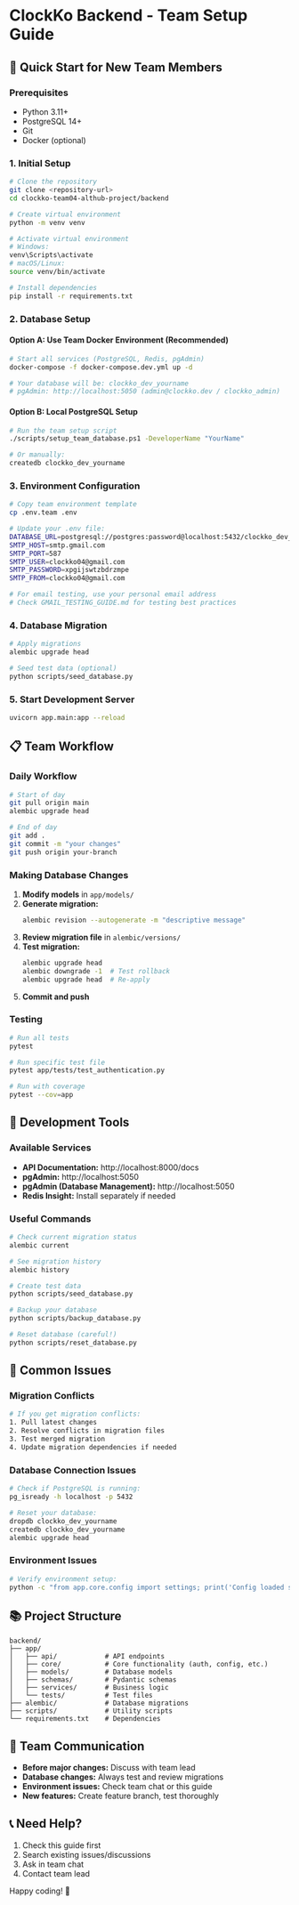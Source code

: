 # ClockKo Backend - Team Setup Guide

## 🚀 Quick Start for New Team Members

### Prerequisites
- Python 3.11+
- PostgreSQL 14+
- Git
- Docker (optional)

### 1. Initial Setup

```bash
# Clone the repository
git clone <repository-url>
cd clockko-team04-althub-project/backend

# Create virtual environment
python -m venv venv

# Activate virtual environment
# Windows:
venv\Scripts\activate
# macOS/Linux:
source venv/bin/activate

# Install dependencies
pip install -r requirements.txt
```

### 2. Database Setup

#### Option A: Use Team Docker Environment (Recommended)
```bash
# Start all services (PostgreSQL, Redis, pgAdmin)
docker-compose -f docker-compose.dev.yml up -d

# Your database will be: clockko_dev_yourname
# pgAdmin: http://localhost:5050 (admin@clockko.dev / clockko_admin)
```

#### Option B: Local PostgreSQL Setup
```bash
# Run the team setup script
./scripts/setup_team_database.ps1 -DeveloperName "YourName"

# Or manually:
createdb clockko_dev_yourname
```

### 3. Environment Configuration

```bash
# Copy team environment template
cp .env.team .env

# Update your .env file:
DATABASE_URL=postgresql://postgres:password@localhost:5432/clockko_dev_yourname
SMTP_HOST=smtp.gmail.com
SMTP_PORT=587
SMTP_USER=clockko04@gmail.com
SMTP_PASSWORD=xpgijswtzbdrzmpe
SMTP_FROM=clockko04@gmail.com

# For email testing, use your personal email address
# Check GMAIL_TESTING_GUIDE.md for testing best practices
```

### 4. Database Migration

```bash
# Apply migrations
alembic upgrade head

# Seed test data (optional)
python scripts/seed_database.py
```

### 5. Start Development Server

```bash
uvicorn app.main:app --reload
```

## 📋 Team Workflow

### Daily Workflow
```bash
# Start of day
git pull origin main
alembic upgrade head

# End of day
git add .
git commit -m "your changes"
git push origin your-branch
```

### Making Database Changes

1. **Modify models** in `app/models/`
2. **Generate migration:**
   ```bash
   alembic revision --autogenerate -m "descriptive message"
   ```
3. **Review migration file** in `alembic/versions/`
4. **Test migration:**
   ```bash
   alembic upgrade head
   alembic downgrade -1  # Test rollback
   alembic upgrade head  # Re-apply
   ```
5. **Commit and push**

### Testing
```bash
# Run all tests
pytest

# Run specific test file
pytest app/tests/test_authentication.py

# Run with coverage
pytest --cov=app
```

## 🔧 Development Tools

### Available Services
- **API Documentation:** http://localhost:8000/docs
- **pgAdmin:** http://localhost:5050
- **pgAdmin (Database Management):** http://localhost:5050
- **Redis Insight:** Install separately if needed

### Useful Commands
```bash
# Check current migration status
alembic current

# See migration history
alembic history

# Create test data
python scripts/seed_database.py

# Backup your database
python scripts/backup_database.py

# Reset database (careful!)
python scripts/reset_database.py
```

## 🐛 Common Issues

### Migration Conflicts
```bash
# If you get migration conflicts:
1. Pull latest changes
2. Resolve conflicts in migration files
3. Test merged migration
4. Update migration dependencies if needed
```

### Database Connection Issues
```bash
# Check if PostgreSQL is running:
pg_isready -h localhost -p 5432

# Reset your database:
dropdb clockko_dev_yourname
createdb clockko_dev_yourname
alembic upgrade head
```

### Environment Issues
```bash
# Verify environment setup:
python -c "from app.core.config import settings; print('Config loaded successfully')"
```

## 📚 Project Structure

```
backend/
├── app/
│   ├── api/            # API endpoints
│   ├── core/           # Core functionality (auth, config, etc.)
│   ├── models/         # Database models
│   ├── schemas/        # Pydantic schemas
│   ├── services/       # Business logic
│   └── tests/          # Test files
├── alembic/            # Database migrations
├── scripts/            # Utility scripts
└── requirements.txt    # Dependencies
```

## 🤝 Team Communication

- **Before major changes:** Discuss with team lead
- **Database changes:** Always test and review migrations
- **Environment issues:** Check team chat or this guide
- **New features:** Create feature branch, test thoroughly

## 📞 Need Help?

1. Check this guide first
2. Search existing issues/discussions
3. Ask in team chat
4. Contact team lead

Happy coding! 🚀
